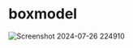 # boxmodel
![Screenshot 2024-07-26 224910](https://github.com/user-attachments/assets/60d766e0-edfe-4b2f-b3e2-c564751a3aab)

